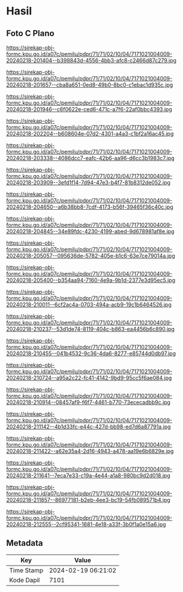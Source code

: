 # Hasil

## Foto C Plano

https://sirekap-obj-formc.kpu.go.id/a07c/pemilu/pdpr/71/71/02/10/04/7171021004009-20240218-201404--b398843d-4556-4bb3-afc8-c2466d87c279.jpg

https://sirekap-obj-formc.kpu.go.id/a07c/pemilu/pdpr/71/71/02/10/04/7171021004009-20240218-201657--cba8a651-0ed8-49b0-8bc0-c1ebac1d935c.jpg

https://sirekap-obj-formc.kpu.go.id/a07c/pemilu/pdpr/71/71/02/10/04/7171021004009-20240218-201946--c6f0622e-ced6-471c-a7f6-22af0bbc4393.jpg

https://sirekap-obj-formc.kpu.go.id/a07c/pemilu/pdpr/71/71/02/10/04/7171021004009-20240218-202204--b608604e-07d2-4301-a4a3-c1bf2a16ac45.jpg

https://sirekap-obj-formc.kpu.go.id/a07c/pemilu/pdpr/71/71/02/10/04/7171021004009-20240218-203338--4086dcc7-eafc-42b6-aa96-d6cc3b1983c7.jpg

https://sirekap-obj-formc.kpu.go.id/a07c/pemilu/pdpr/71/71/02/10/04/7171021004009-20240218-203909--3efd1f14-7d94-47e3-b4f7-81b8312de052.jpg

https://sirekap-obj-formc.kpu.go.id/a07c/pemilu/pdpr/71/71/02/10/04/7171021004009-20240218-204650--a6b38bb8-7cdf-4173-b56f-39465f36c40c.jpg

https://sirekap-obj-formc.kpu.go.id/a07c/pemilu/pdpr/71/71/02/10/04/7171021004009-20240218-204845--34e89fdc-4230-4199-abed-9d678981af8e.jpg

https://sirekap-obj-formc.kpu.go.id/a07c/pemilu/pdpr/71/71/02/10/04/7171021004009-20240218-205057--095636de-5782-405e-b1c6-63e7ce79014a.jpg

https://sirekap-obj-formc.kpu.go.id/a07c/pemilu/pdpr/71/71/02/10/04/7171021004009-20240218-205400--b354aa94-7160-4e9a-9b1d-2377e3d95ec5.jpg

https://sirekap-obj-formc.kpu.go.id/a07c/pemilu/pdpr/71/71/02/10/04/7171021004009-20240218-210011--6cf2ac4a-0703-494a-acb9-19c1b6464526.jpg

https://sirekap-obj-formc.kpu.go.id/a07c/pemilu/pdpr/71/71/02/10/04/7171021004009-20240218-210237--53d1de74-8119-404c-b863-ea4456b6c890.jpg

https://sirekap-obj-formc.kpu.go.id/a07c/pemilu/pdpr/71/71/02/10/04/7171021004009-20240218-210455--041b4532-9c36-4da6-8277-e85744d0db97.jpg

https://sirekap-obj-formc.kpu.go.id/a07c/pemilu/pdpr/71/71/02/10/04/7171021004009-20240218-210724--a95a2c22-fc41-4142-9bd9-95cc5f6ae084.jpg

https://sirekap-obj-formc.kpu.go.id/a07c/pemilu/pdpr/71/71/02/10/04/7171021004009-20240218-210914--08457af9-f6f7-4461-b770-73ececadbb9c.jpg

https://sirekap-obj-formc.kpu.go.id/a07c/pemilu/pdpr/71/71/02/10/04/7171021004009-20240218-211142--4b1d33fc-e44c-427d-bb98-ed7d6a87791a.jpg

https://sirekap-obj-formc.kpu.go.id/a07c/pemilu/pdpr/71/71/02/10/04/7171021004009-20240218-211422--a62e35a4-2d16-4943-a478-aa19e6b6829e.jpg

https://sirekap-obj-formc.kpu.go.id/a07c/pemilu/pdpr/71/71/02/10/04/7171021004009-20240218-211641--7eca7e33-c19a-4e44-a1a8-980bc9d2d018.jpg

https://sirekap-obj-formc.kpu.go.id/a07c/pemilu/pdpr/71/71/02/10/04/7171021004009-20240218-211857--86977181-b2eb-4ee3-bc19-54fb089571b4.jpg

https://sirekap-obj-formc.kpu.go.id/a07c/pemilu/pdpr/71/71/02/10/04/7171021004009-20240218-212555--2cf95341-1681-4e18-a33f-3b0f1a0e15a6.jpg


## Metadata

| Key        | Value               |
| ---------- | ------------------- |
| Time Stamp | 2024-02-19 06:21:02 |
| Kode Dapil | 7101                |



